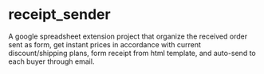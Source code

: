 # receipt_sender

A google spreadsheet extension project that organize the received order sent as form, get instant prices in accordance with current discount/shipping plans, form receipt from html template, and auto-send to each buyer through email.
